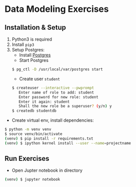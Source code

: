 # Data Modeling Exercises

## Installation & Setup

1. Python3 is required
2. Install `pip3`
3. Setup Postgres:  
    * Install [Postgres](https://www.postgresql.org/download/)
    * Start Postgres
    ```bash
    $ pg_ctl -D /usr/local/var/postgres start
    ```
    * Create user `student`
    ```bash
    $ createuser --interactive --pwprompt
       Enter name of role to add: student
       Enter password for new role: student
       Enter it again: student
       Shall the new role be a superuser? (y/n) y
    $ createdb studentdb
    ```
* Create virtual env, install dependencies:
```bash
$ python -m venv venv
$ source venv/bin/activate
(venv) $ pip install -r requirements.txt
(venv) $ ipython kernel install --user --name=projectname  
```

## Run Exercises

* Open Jupter notebook in directory
```bash
(venv) $ jupyter notebook
```